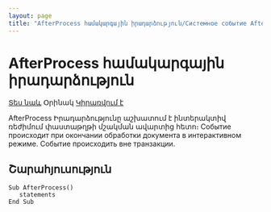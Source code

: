 ```yaml
---
layout: page
title: "AfterProcess համակարգային իրադարձություն/Системное событие AfterProcess"
---
```


# AfterProcess համակարգային իրադարձություն


[Տես նաև](../scriptstproced.md) Օրինակ [Կիրառվում է](../Defs/doc.md)

AfterProcess Իրադարձությունը աշխատում է ինտերակտիվ ռեժիմում փաստաթղթի մշակման ավարտից հետո։
Событие происходит при окончании обработки документа в интерактивном режиме. Событие происходить вне транзакции.


## Շարահյուսություն

```as4x
Sub AfterProcess()  
   statements
End Sub
```



